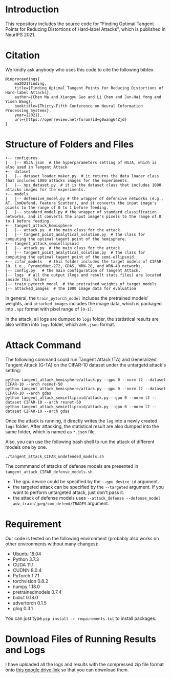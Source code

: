 # Introduction
This repository includes the source code for "Finding Optimal Tangent Points for Reducing Distortions of Hard-label Attacks", which is published in NeurIPS 2021.

# Citation
We kindly ask anybody who uses this code to cite the following bibtex:

```
@inproceedings{
    ma2021finding,
    title={Finding Optimal Tangent Points for Reducing Distortions of Hard-label Attacks},
    author={Chen Ma and Xiangyu Guo and Li Chen and Jun-Hai Yong and Yisen Wang},
    booktitle={Thirty-Fifth Conference on Neural Information Processing Systems},
    year={2021},
    url={https://openreview.net/forum?id=g0wang64Zjd}
}
```

# Structure of Folders and Files
```
+-- configures
|   |-- HSJA.json  # the hyperparameters setting of HSJA, which is also used in Tangent Attack
+-- dataset
|   |-- dataset_loader_maker.py  # it returns the data loader class that includes 1000 attacks images for the experiments.
|   |-- npz_dataset.py  # it is the dataset class that includes 1000 attacks images for the experiments.
+-- models
|   |-- defensive_model.py # the wrapper of defensive networks (e.g., AT, ComDefend, Feature Scatter), and it converts the input image's pixels to the range of 0 to 1 before feeding.
|   |-- standard_model.py # the wrapper of standard classification networks, and it converts the input image's pixels to the range of 0 to 1 before feeding.
+-- tangent_attack_hemisphere
|   |-- attack.py  # the main class for the attack.
|   |-- tangent_point_analytical_solution.py  # the class for computing the optimal tagent point of the hemisphere.
+-- tangent_attack_semiellipsoid
|   |-- attack.py  # the main class for the attack.
|   |-- tangent_point_analytical_solution.py  # the class for computing the optimal tagent point of the semi-ellipsoid.
+-- cifar_models   # this folder includes the target models of CIFAR-10, i.e., PyramidNet-272, GDAS, WRN-28, and WRN-40 networks.
|-- config.py   # the main configuration of Tangent Attack.
|-- logs  # all the output (logs and result stats files) are located inside this folder
|-- train_pytorch_model  # the pretrained weights of target models
|-- attacked_images  # the 1000 image data for evaluation 
```
In general, the `train_pytorch_model` includes the pretrained models' weights, and `attacked_images` includes the image data, which is packaged into `.npz` format with pixel range of `[0-1]`.

In the attack, all logs are dumped to `logs` folder, the statistical results are also written into `logs` folder, which are `.json` format.

# Attack Command
The following command could run Tangent Attack (TA) and Generalized Tangent Attack (G-TA) on the CIFAR-10 dataset under the untargetd attack's setting:

```
python tangent_attack_hemisphere/attack.py --gpu 0 --norm l2 --dataset CIFAR-10 --arch resnet-50
python tangent_attack_hemisphere/attack.py --gpu 0 --norm l2 --dataset CIFAR-10 --arch gdas
python tangent_attack_semiellipsoid/attack.py --gpu 0 --norm l2 --dataset CIFAR-10 --arch resnet-50
python tangent_attack_semiellipsoid/attack.py --gpu 0 --norm l2 --dataset CIFAR-10 --arch gdas
```
Once the attack is running, it directly writes the `log` into a newly created `logs` folder. After attacking, the statistical result are also dumped into the same folder, which is named as `*.json` file. 

Also, you can use the following bash shell to run the attack of different models one by one.
```
./tangent_attack_CIFAR_undefended_models.sh
```
The commmand of attacks of defense models are presented in `tangent_attack_CIFAR_defense_models.sh`.

* The gpu device could be specified by the ```--gpu device_id``` argument.
* the targeted attack can be specified by the `--targeted` argument. If you want to perform untargeted attack, just don't pass it.
* the attack of defense models uses `--attack_defense --defense_model adv_train/jpeg/com_defend/TRADES` argument.
# Requirement
Our code is tested on the following environment (probably also works on other environments without many changes):

* Ubuntu 18.04
* Python 3.7.3
* CUDA 11.1
* CUDNN 8.0.4
* PyTorch 1.7.1
* torchvision 0.8.2
* numpy 1.18.0
* pretrainedmodels 0.7.4
* bidict 0.18.0
* advertorch 0.1.5
* glog 0.3.1

You can just type `pip install -r requirements.txt` to install packages.

# Download Files of Running Results and Logs
I have uploaded all the logs and results with the compressed zip file format onto [this google drive link](https://drive.google.com/file/d/1vng1Gs6YgZs3PGMvfJb-exRRIsrbo5vx/view?usp=sharing) so that you can download them.
